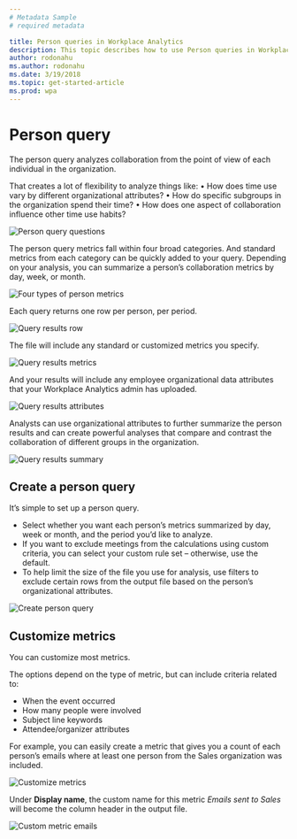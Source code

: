 ```yaml
---
# Metadata Sample
# required metadata

title: Person queries in Workplace Analytics 
description: This topic describes how to use Person queries in Workplace Analytics to analyze the collaboration of individuals in your organization, from the point of view of each individual.     
author: rodonahu
ms.author: rodonahu
ms.date: 3/19/2018
ms.topic: get-started-article
ms.prod: wpa
---
```

# Person query

The person query analyzes collaboration from the point of view of each individual in the organization.

That creates a lot of flexibility to analyze things like:
•	How does time use vary by different organizational attributes?
•	How do specific subgroups in the organization spend their time?
•	How does one aspect of collaboration influence other time use habits?

![Person query questions](../Images/WpA/Tutorials/Person1.png)
 
The person query metrics fall within four broad categories.
And standard metrics from each category can be quickly added to your query.
Depending on your analysis, you can summarize a person’s collaboration metrics by day, week, or month.

![Four types of person metrics](../Images/WpA/Tutorials/four-types-of-person-metrics.png)

Each query returns one row per person, per period.

![Query results row](../Images/WpA/tutorials/query-results-row.png)

The file will include any standard or customized metrics you specify.

![Query results metrics](../Images/WpA/Tutorials/query-results-metrics.png)

 And your results will include any employee organizational data attributes that your Workplace Analytics admin has uploaded.

![Query results attributes](../Images/WpA/Tutorials/query-results-attributes.png)
 
Analysts can use organizational attributes to further summarize the person results and can create powerful analyses that compare and contrast the collaboration of different groups in the organization.

![Query results summary](../Images/WpA/Tutorials/query-results-summarize.png)
 

## Create a person query

It’s simple to set up a person query.

* Select whether you want each person’s metrics summarized by day, week or month, and the period you’d like to analyze.
* If you want to exclude meetings from the calculations using custom criteria, you can select your custom rule set – otherwise, use the default.
* To help limit the size of the file you use for analysis, use filters to exclude certain rows from the output file based on the person’s organizational attributes.

![Create person query](../Images/WpA/Tutorials/create-person-query1.png)
 
## Customize metrics

You can customize most metrics. 

The options depend on the type of metric, but can include criteria related to: 
* When the event occurred
* How many people were involved
* Subject line keywords
* Attendee/organizer attributes

For example, you can easily create a metric that gives you a count of each person’s emails where at least one person from the Sales organization was included.
 
 ![Customize metrics](../Images/WpA/Tutorials/customize-metrics1.png)

Under **Display name**, the custom name for this metric _Emails sent to Sales_ will become the column header in the output file.

![Custom metric emails](../Images/WpA/Tutorials/custom-metric2.png)
